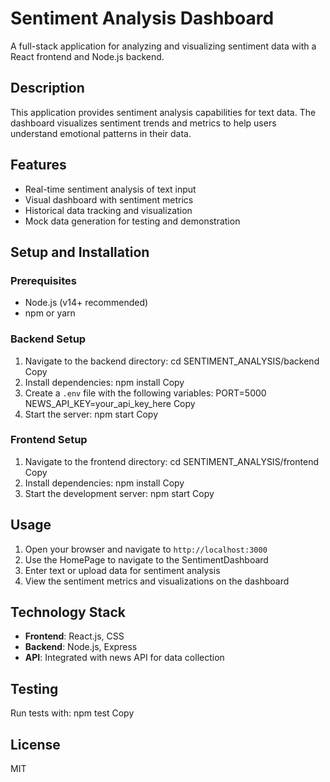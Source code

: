 # Sentiment Analysis Dashboard

A full-stack application for analyzing and visualizing sentiment data with a React frontend and Node.js backend.
## Description

This application provides sentiment analysis capabilities for text data. The dashboard visualizes sentiment trends and metrics to help users understand emotional patterns in their data.

## Features

- Real-time sentiment analysis of text input
- Visual dashboard with sentiment metrics
- Historical data tracking and visualization
- Mock data generation for testing and demonstration

## Setup and Installation

### Prerequisites

- Node.js (v14+ recommended)
- npm or yarn

### Backend Setup

1. Navigate to the backend directory:
cd SENTIMENT_ANALYSIS/backend
Copy
2. Install dependencies:
npm install
Copy
3. Create a `.env` file with the following variables:
PORT=5000
NEWS_API_KEY=your_api_key_here
Copy
4. Start the server:
npm start
Copy
### Frontend Setup

1. Navigate to the frontend directory:
cd SENTIMENT_ANALYSIS/frontend
Copy
2. Install dependencies:
npm install
Copy
3. Start the development server:
npm start
Copy
## Usage

1. Open your browser and navigate to `http://localhost:3000`
2. Use the HomePage to navigate to the SentimentDashboard
3. Enter text or upload data for sentiment analysis
4. View the sentiment metrics and visualizations on the dashboard

## Technology Stack

- **Frontend**: React.js, CSS
- **Backend**: Node.js, Express
- **API**: Integrated with news API for data collection

## Testing

Run tests with:
npm test
Copy
## License

MIT
